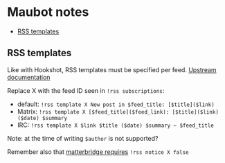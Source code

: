 # Maubot notes

<!-- START doctoc generated TOC please keep comment here to allow auto update -->
<!-- DON'T EDIT THIS SECTION, INSTEAD RE-RUN doctoc TO UPDATE -->

- [RSS templates](#rss-templates)

<!-- END doctoc generated TOC please keep comment here to allow auto update -->

## RSS templates

Like with Hookshot, RSS templates must be specified per feed.
[Upstream documentation](https://github.com/maubot/rss/blob/master/README.md#templates)

Replace X with the feed ID seen in `!rss subscriptions`:

- default: `!rss template X New post in $feed_title: [$title]($link)`
- Matrix: `!rss template X [$feed_title]($feed_link): [$title]($link) ($date) $summary`
- IRC: `!rss template X $link $title ($date) $summary ~ $feed_title`

Note: at the time of writing `$author` is not supported?

Remember also that [matterbridge requires](https://github.com/42wim/matterbridge/issues/1393) `!rss notice X false`
